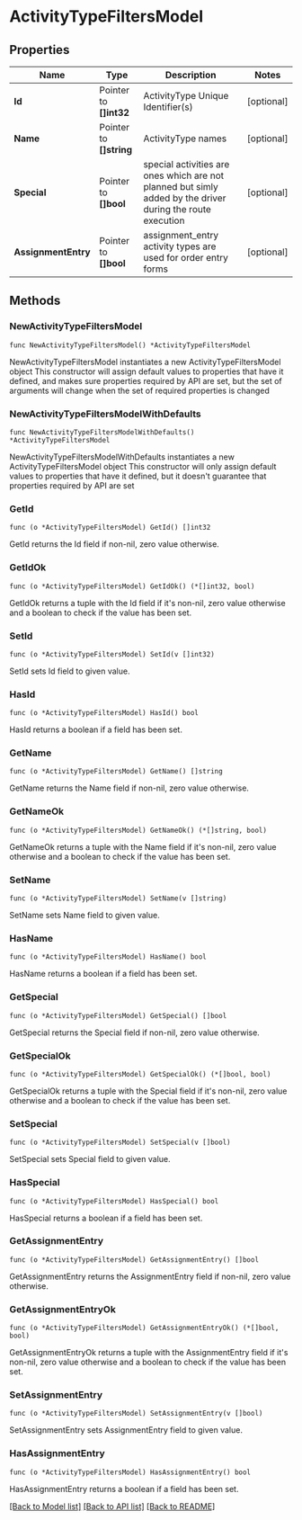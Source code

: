 # ActivityTypeFiltersModel

## Properties

Name | Type | Description | Notes
------------ | ------------- | ------------- | -------------
**Id** | Pointer to **[]int32** | ActivityType Unique Identifier(s) | [optional] 
**Name** | Pointer to **[]string** | ActivityType names | [optional] 
**Special** | Pointer to **[]bool** | special activities are ones which are not planned but simly added by the driver during the route execution | [optional] 
**AssignmentEntry** | Pointer to **[]bool** | assignment_entry activity types are used for order entry forms | [optional] 

## Methods

### NewActivityTypeFiltersModel

`func NewActivityTypeFiltersModel() *ActivityTypeFiltersModel`

NewActivityTypeFiltersModel instantiates a new ActivityTypeFiltersModel object
This constructor will assign default values to properties that have it defined,
and makes sure properties required by API are set, but the set of arguments
will change when the set of required properties is changed

### NewActivityTypeFiltersModelWithDefaults

`func NewActivityTypeFiltersModelWithDefaults() *ActivityTypeFiltersModel`

NewActivityTypeFiltersModelWithDefaults instantiates a new ActivityTypeFiltersModel object
This constructor will only assign default values to properties that have it defined,
but it doesn't guarantee that properties required by API are set

### GetId

`func (o *ActivityTypeFiltersModel) GetId() []int32`

GetId returns the Id field if non-nil, zero value otherwise.

### GetIdOk

`func (o *ActivityTypeFiltersModel) GetIdOk() (*[]int32, bool)`

GetIdOk returns a tuple with the Id field if it's non-nil, zero value otherwise
and a boolean to check if the value has been set.

### SetId

`func (o *ActivityTypeFiltersModel) SetId(v []int32)`

SetId sets Id field to given value.

### HasId

`func (o *ActivityTypeFiltersModel) HasId() bool`

HasId returns a boolean if a field has been set.

### GetName

`func (o *ActivityTypeFiltersModel) GetName() []string`

GetName returns the Name field if non-nil, zero value otherwise.

### GetNameOk

`func (o *ActivityTypeFiltersModel) GetNameOk() (*[]string, bool)`

GetNameOk returns a tuple with the Name field if it's non-nil, zero value otherwise
and a boolean to check if the value has been set.

### SetName

`func (o *ActivityTypeFiltersModel) SetName(v []string)`

SetName sets Name field to given value.

### HasName

`func (o *ActivityTypeFiltersModel) HasName() bool`

HasName returns a boolean if a field has been set.

### GetSpecial

`func (o *ActivityTypeFiltersModel) GetSpecial() []bool`

GetSpecial returns the Special field if non-nil, zero value otherwise.

### GetSpecialOk

`func (o *ActivityTypeFiltersModel) GetSpecialOk() (*[]bool, bool)`

GetSpecialOk returns a tuple with the Special field if it's non-nil, zero value otherwise
and a boolean to check if the value has been set.

### SetSpecial

`func (o *ActivityTypeFiltersModel) SetSpecial(v []bool)`

SetSpecial sets Special field to given value.

### HasSpecial

`func (o *ActivityTypeFiltersModel) HasSpecial() bool`

HasSpecial returns a boolean if a field has been set.

### GetAssignmentEntry

`func (o *ActivityTypeFiltersModel) GetAssignmentEntry() []bool`

GetAssignmentEntry returns the AssignmentEntry field if non-nil, zero value otherwise.

### GetAssignmentEntryOk

`func (o *ActivityTypeFiltersModel) GetAssignmentEntryOk() (*[]bool, bool)`

GetAssignmentEntryOk returns a tuple with the AssignmentEntry field if it's non-nil, zero value otherwise
and a boolean to check if the value has been set.

### SetAssignmentEntry

`func (o *ActivityTypeFiltersModel) SetAssignmentEntry(v []bool)`

SetAssignmentEntry sets AssignmentEntry field to given value.

### HasAssignmentEntry

`func (o *ActivityTypeFiltersModel) HasAssignmentEntry() bool`

HasAssignmentEntry returns a boolean if a field has been set.


[[Back to Model list]](../README.md#documentation-for-models) [[Back to API list]](../README.md#documentation-for-api-endpoints) [[Back to README]](../README.md)


